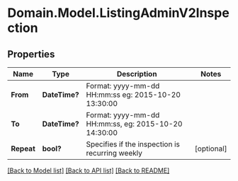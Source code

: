 # Domain.Model.ListingAdminV2Inspection
## Properties

Name | Type | Description | Notes
------------ | ------------- | ------------- | -------------
**From** | **DateTime?** | Format: yyyy-mm-dd HH:mm:ss eg: 2015-10-20 13:30:00 | 
**To** | **DateTime?** | Format: yyyy-mm-dd HH:mm:ss, eg: 2015-10-20 14:30:00 | 
**Repeat** | **bool?** | Specifies if the inspection is recurring weekly | [optional] 

[[Back to Model list]](../README.md#documentation-for-models) [[Back to API list]](../README.md#documentation-for-api-endpoints) [[Back to README]](../README.md)


